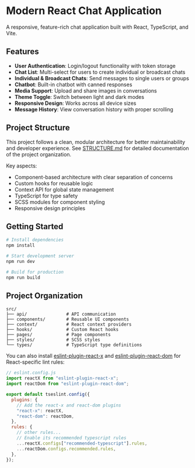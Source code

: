 # Modern React Chat Application

A responsive, feature-rich chat application built with React, TypeScript, and Vite.

## Features

- **User Authentication**: Login/logout functionality with token storage
- **Chat List**: Multi-select for users to create individual or broadcast chats
- **Individual & Broadcast Chats**: Send messages to single users or groups
- **Chatbot**: Built-in chatbot with canned responses
- **Media Support**: Upload and share images in conversations
- **Theme Toggle**: Switch between light and dark modes
- **Responsive Design**: Works across all device sizes
- **Message History**: View conversation history with proper scrolling

## Project Structure

This project follows a clean, modular architecture for better maintainability and developer experience. See [STRUCTURE.md](./STRUCTURE.md) for detailed documentation of the project organization.

Key aspects:

- Component-based architecture with clear separation of concerns
- Custom hooks for reusable logic
- Context API for global state management
- TypeScript for type safety
- SCSS modules for component styling
- Responsive design principles

## Getting Started

```bash
# Install dependencies
npm install

# Start development server
npm run dev

# Build for production
npm run build
```

## Project Organization

```
src/
├── api/               # API communication
├── components/        # Reusable UI components
├── context/           # React context providers
├── hooks/             # Custom React hooks
├── pages/             # Page components
├── styles/            # SCSS styles
└── types/             # TypeScript type definitions
```

You can also install [eslint-plugin-react-x](https://github.com/Rel1cx/eslint-react/tree/main/packages/plugins/eslint-plugin-react-x) and [eslint-plugin-react-dom](https://github.com/Rel1cx/eslint-react/tree/main/packages/plugins/eslint-plugin-react-dom) for React-specific lint rules:

```js
// eslint.config.js
import reactX from "eslint-plugin-react-x";
import reactDom from "eslint-plugin-react-dom";

export default tseslint.config({
  plugins: {
    // Add the react-x and react-dom plugins
    "react-x": reactX,
    "react-dom": reactDom,
  },
  rules: {
    // other rules...
    // Enable its recommended typescript rules
    ...reactX.configs["recommended-typescript"].rules,
    ...reactDom.configs.recommended.rules,
  },
});
```
